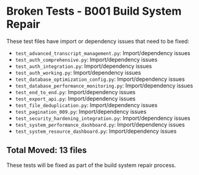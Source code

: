 # Broken Tests - B001 Build System Repair

These test files have import or dependency issues that need to be fixed:

- `test_advanced_transcript_management.py`: Import/dependency issues
- `test_auth_comprehensive.py`: Import/dependency issues
- `test_auth_integration.py`: Import/dependency issues
- `test_auth_working.py`: Import/dependency issues
- `test_database_optimization_config.py`: Import/dependency issues
- `test_database_performance_monitoring.py`: Import/dependency issues
- `test_end_to_end.py`: Import/dependency issues
- `test_export_api.py`: Import/dependency issues
- `test_file_deduplication.py`: Import/dependency issues
- `test_pagination_009.py`: Import/dependency issues
- `test_security_hardening_integration.py`: Import/dependency issues
- `test_system_performance_dashboard.py`: Import/dependency issues
- `test_system_resource_dashboard.py`: Import/dependency issues

## Total Moved: 13 files

These tests will be fixed as part of the build system repair process.
